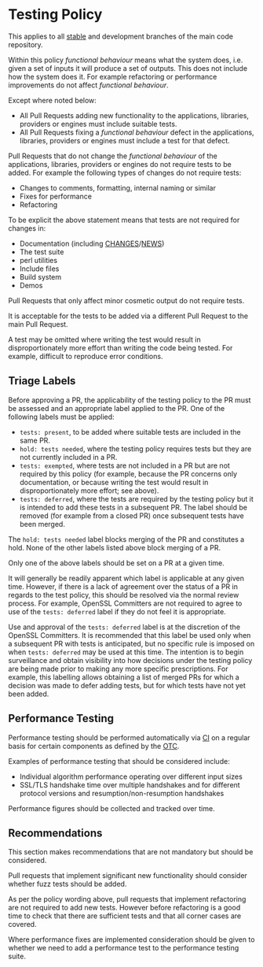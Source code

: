 # Testing Policy

This applies to all [stable] and development branches of the main code repository.

Within this policy _functional behaviour_ means what the system does, i.e.
given a set of inputs it will produce a set of outputs. This does not include
how the system does it. For example refactoring or performance improvements do
not affect _functional behaviour_.

Except where noted below:

- All Pull Requests adding new functionality to the applications, libraries,
  providers or engines must include suitable tests.
- All Pull Requests fixing a _functional behaviour_ defect in the applications,
  libraries, providers or engines must include a test for that defect.

Pull Requests that do not change the _functional behaviour_ of the applications,
libraries, providers or engines do not require tests to be added. For example
the following types of changes do not require tests:

- Changes to comments, formatting, internal naming or similar
- Fixes for performance
- Refactoring

To be explicit the above statement means that tests are not required for changes
in:

- Documentation (including [CHANGES]/[NEWS])
- The test suite
- perl utilities
- Include files
- Build system
- Demos

Pull Requests that only affect minor cosmetic output do not require tests.

It is acceptable for the tests to be added via a different Pull Request to the
main Pull Request.

A test may be omitted where writing the test would result in disproportionately
more effort than writing the code being tested. For example, difficult to
reproduce error conditions.

## Triage Labels

Before approving a PR, the applicability of the testing policy to the PR must
be assessed and an appropriate label applied to the PR. One of the following
labels must be applied:

- `tests: present`, to be added where suitable tests are included in the same PR.
- `hold: tests needed`, where the testing policy requires tests but they are not
  currently included in a PR.
- `tests: exempted`, where tests are not included in a PR but are not required
  by this policy (for example, because the PR concerns only documentation,
  or because writing the test would result in disproportionately more effort;
  see above).
- `tests: deferred`, where the tests are required by the testing policy
  but it is intended to add these tests in a subsequent PR. The label should
  be removed (for example from a closed PR) once subsequent tests have
  been merged.

The `hold: tests needed` label blocks merging of the PR and constitutes a hold.
None of the other labels listed above block merging of a PR.

Only one of the above labels should be set on a PR at a given time.

It will generally be readily apparent which label is applicable
at any given time. However, if there is a lack of agreement over the
status of a PR in regards to the test policy, this should be resolved
via the normal review process. For example, OpenSSL Committers are not required
to agree to use of the `tests: deferred` label if they do not feel it is
appropriate.

Use and approval of the `tests: deferred` label is at the discretion of the
OpenSSL Committers. It is recommended that this label be used only when a
subsequent PR with tests is anticipated, but no specific rule is imposed on when
`tests: deferred` may be used at this time. The intention is to begin
surveillance and obtain visibility into how decisions under the testing policy
are being made prior to making any more specific prescriptions. For example,
this labelling allows obtaining a list of merged PRs for which a decision was
made to defer adding tests, but for which tests have not yet been added.

## Performance Testing

Performance testing should be performed automatically via [CI] on a regular basis
for certain components as defined by the [OTC].

Examples of performance testing that should be considered include:

- Individual algorithm performance operating over different input sizes
- SSL/TLS handshake time over multiple handshakes and for different protocol
  versions and resumption/non-resumption handshakes

Performance figures should be collected and tracked over time.

## Recommendations

This section makes recommendations that are not mandatory but should be
considered.

Pull requests that implement significant new functionality should consider
whether fuzz tests should be added.

As per the policy wording above, pull requests that implement refactoring are
not required to add new tests. However before refactoring is a good time to
check that there are sufficient tests and that all corner cases are covered.

Where performance fixes are implemented consideration should be given to whether
we need to add a performance test to the performance testing suite.


[CHANGES]: /policies/general/glossary/#changes
[CI]: /policies/general/glossary/#ci
[NEWS]: /policies/general/glossary/#news
[OTC]: /policies/general/glossary/#otc
[stable]: /policies/general/glossary/#stable-release
